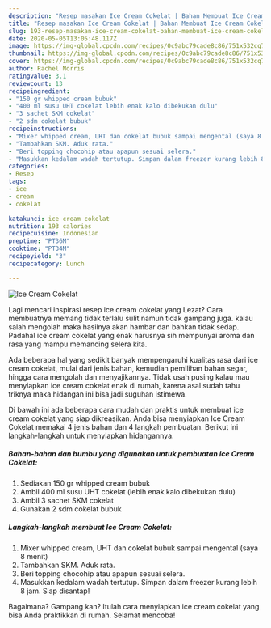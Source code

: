 ```yaml
---
description: "Resep masakan Ice Cream Cokelat | Bahan Membuat Ice Cream Cokelat Yang Mudah Dan Praktis"
title: "Resep masakan Ice Cream Cokelat | Bahan Membuat Ice Cream Cokelat Yang Mudah Dan Praktis"
slug: 193-resep-masakan-ice-cream-cokelat-bahan-membuat-ice-cream-cokelat-yang-mudah-dan-praktis
date: 2020-05-05T13:05:48.117Z
image: https://img-global.cpcdn.com/recipes/0c9abc79cade8c86/751x532cq70/ice-cream-cokelat-foto-resep-utama.jpg
thumbnail: https://img-global.cpcdn.com/recipes/0c9abc79cade8c86/751x532cq70/ice-cream-cokelat-foto-resep-utama.jpg
cover: https://img-global.cpcdn.com/recipes/0c9abc79cade8c86/751x532cq70/ice-cream-cokelat-foto-resep-utama.jpg
author: Rachel Norris
ratingvalue: 3.1
reviewcount: 13
recipeingredient:
- "150 gr whipped cream bubuk"
- "400 ml susu UHT cokelat lebih enak kalo dibekukan dulu"
- "3 sachet SKM cokelat"
- "2 sdm cokelat bubuk"
recipeinstructions:
- "Mixer whipped cream, UHT dan cokelat bubuk sampai mengental (saya 8 menit)"
- "Tambahkan SKM. Aduk rata."
- "Beri topping chocohip atau apapun sesuai selera."
- "Masukkan kedalam wadah tertutup. Simpan dalam freezer kurang lebih 8 jam. Siap disantap!"
categories:
- Resep
tags:
- ice
- cream
- cokelat

katakunci: ice cream cokelat 
nutrition: 193 calories
recipecuisine: Indonesian
preptime: "PT36M"
cooktime: "PT34M"
recipeyield: "3"
recipecategory: Lunch

---
```



![Ice Cream Cokelat](https://img-global.cpcdn.com/recipes/0c9abc79cade8c86/751x532cq70/ice-cream-cokelat-foto-resep-utama.jpg)

Lagi mencari inspirasi resep ice cream cokelat yang Lezat? Cara membuatnya memang tidak terlalu sulit namun tidak gampang juga. kalau salah mengolah maka hasilnya akan hambar dan bahkan tidak sedap. Padahal ice cream cokelat yang enak harusnya sih mempunyai aroma dan rasa yang mampu memancing selera kita.

Ada beberapa hal yang sedikit banyak mempengaruhi kualitas rasa dari ice cream cokelat, mulai dari jenis bahan, kemudian pemilihan bahan segar, hingga cara mengolah dan menyajikannya. Tidak usah pusing kalau mau menyiapkan ice cream cokelat enak di rumah, karena asal sudah tahu triknya maka hidangan ini bisa jadi suguhan istimewa.




Di bawah ini ada beberapa cara mudah dan praktis untuk membuat ice cream cokelat yang siap dikreasikan. Anda bisa menyiapkan Ice Cream Cokelat memakai 4 jenis bahan dan 4 langkah pembuatan. Berikut ini langkah-langkah untuk menyiapkan hidangannya.

<!--inarticleads1-->

##### Bahan-bahan dan bumbu yang digunakan untuk pembuatan Ice Cream Cokelat:

1. Sediakan 150 gr whipped cream bubuk
1. Ambil 400 ml susu UHT cokelat (lebih enak kalo dibekukan dulu)
1. Ambil 3 sachet SKM cokelat
1. Gunakan 2 sdm cokelat bubuk




<!--inarticleads2-->

##### Langkah-langkah membuat Ice Cream Cokelat:

1. Mixer whipped cream, UHT dan cokelat bubuk sampai mengental (saya 8 menit)
1. Tambahkan SKM. Aduk rata.
1. Beri topping chocohip atau apapun sesuai selera.
1. Masukkan kedalam wadah tertutup. Simpan dalam freezer kurang lebih 8 jam. Siap disantap!




Bagaimana? Gampang kan? Itulah cara menyiapkan ice cream cokelat yang bisa Anda praktikkan di rumah. Selamat mencoba!
